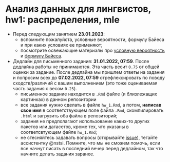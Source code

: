 # Анализ данных для лингвистов, hw1: распределения, mle

* Перед следующим занятием **23.01.2023**:
    * вспомните пожалуйста, условные вероятности, формулу Байеса и при каких условиях ее применяют;
    * посмотрите освежающие материалы про [условную вероятность](http://setosa.io/conditional/) и [формулу Байеса](https://www.youtube.com/watch?v=HZGCoVF3YvM).
* Дедлайн для письменного задания: **31.01.2022, 07:59**. После дедлайна работы не принимаются. Эта часть весит `0.75` от общей оценки за задание. После дедлайна мы пришлем ответы на задания и попросим всех до **07.02.2022, 07:59** отрефлексировать по поводу сходств/различий с вашим выполнением (это тоже оцениваемая часть задания с весом `0.25`).
    * письменное задание находится в `.Rmd` файле (и близлежащих картинках) в данном репозитории
    * все задания нужно сделать в файле `hw_1.Rmd`, а потом, **написав свое имя** в соответствующем поле файла `.Rmd`, скомпилировать `.html` и загрузить оба файла в репозиторий;
    * задания не предполагают использование каких-то других пакетов или датасетов, кроме тех, что указаны в соответсвтующем файле `hw_1.Rmd`;
    * не стесняйтесь задавать вопросы (открывайте [issue](https://help.github.com/en/github/managing-your-work-on-github/creating-an-issue)), тегайте ассистентку @nstsi. Помните, что мы не сможем помочь, если все начнут писать в последний вечер перед дедлайном, так что начните делать задания заранее.
